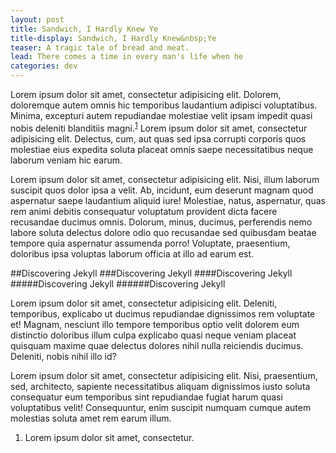```yaml
---
layout: post
title: Sandwich, I Hardly Knew Ye
title-display: Sandwich, I Hardly Knew&nbsp;Ye
teaser: A tragic tale of bread and meat.
lead: There comes a time in every man's life when he 
categories: dev
---
```


Lorem ipsum dolor sit amet, consectetur adipisicing elit. Dolorem, doloremque autem omnis hic temporibus laudantium adipisci voluptatibus. Minima, excepturi autem repudiandae molestiae velit ipsam impedit quasi nobis deleniti blanditiis magni.<sup><a href="#note_needs">1</a></sup> Lorem ipsum dolor sit amet, consectetur adipisicing elit. Delectus, cum, aut quas sed ipsa corrupti corporis quos molestiae eius expedita soluta placeat omnis saepe necessitatibus neque laborum veniam hic earum.

Lorem ipsum dolor sit amet, consectetur adipisicing elit. Nisi, illum laborum suscipit quos dolor ipsa a velit. Ab, incidunt, eum deserunt magnam quod aspernatur saepe laudantium aliquid iure! Molestiae, natus, aspernatur, quas rem animi debitis consequatur voluptatum provident dicta facere recusandae ducimus omnis. Dolorum, minus, ducimus, perferendis nemo labore soluta delectus dolore odio quo recusandae sed quibusdam beatae tempore quia aspernatur assumenda porro! Voluptate, praesentium, doloribus ipsa voluptas laborum officia at illo ad earum est.

<!-- #Discovering Jekyll -->
##Discovering Jekyll
###Discovering Jekyll
####Discovering Jekyll
#####Discovering Jekyll
######Discovering Jekyll

Lorem ipsum dolor sit amet, consectetur adipisicing elit. Deleniti, temporibus, explicabo ut ducimus repudiandae dignissimos rem voluptate et! Magnam, nesciunt illo tempore temporibus optio velit dolorem eum distinctio doloribus illum culpa explicabo quasi neque veniam placeat quisquam maxime quae delectus dolores nihil nulla reiciendis ducimus. Deleniti, nobis nihil illo id?

Lorem ipsum dolor sit amet, consectetur adipisicing elit. Nisi, praesentium, sed, architecto, sapiente necessitatibus aliquam dignissimos iusto soluta consequatur eum temporibus sint repudiandae fugiat harum quasi voluptatibus velit! Consequuntur, enim suscipit numquam cumque autem molestias soluta amet rem earum illum.

[%jekyll]: http://jekyllrb.com/

<ol class="post-footnotes">
	<li id="note_needs">Lorem ipsum dolor sit amet, consectetur.</li>
</ol>